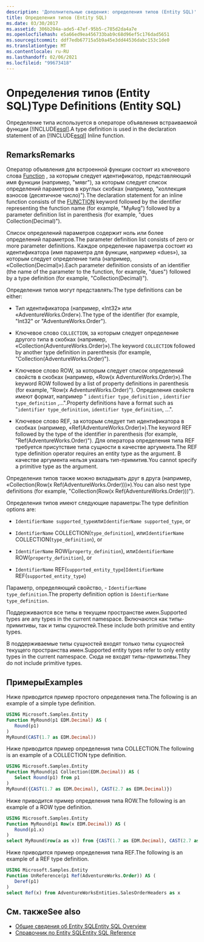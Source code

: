 ```yaml
---
description: 'Дополнительные сведения: определения типов (Entity SQL)'
title: Определения типов (Entity SQL)
ms.date: 03/30/2017
ms.assetid: 306b204a-ade5-47ef-95b5-c785d2da4a7e
ms.openlocfilehash: e5a66ed9ea456733bab9c68d96ef5c176dad5651
ms.sourcegitcommit: ddf7edb67715a5b9a45e3dd44536dabc153c1de0
ms.translationtype: MT
ms.contentlocale: ru-RU
ms.lasthandoff: 02/06/2021
ms.locfileid: "99673418"
---
```

# <a name="type-definitions-entity-sql"></a><span data-ttu-id="7009c-103">Определения типов (Entity SQL)</span><span class="sxs-lookup"><span data-stu-id="7009c-103">Type Definitions (Entity SQL)</span></span>

<span data-ttu-id="7009c-104">Определение типа используется в операторе объявления встраиваемой функции [!INCLUDE[esql](../../../../../../includes/esql-md.md)].</span><span class="sxs-lookup"><span data-stu-id="7009c-104">A type definition is used in the declaration statement of an [!INCLUDE[esql](../../../../../../includes/esql-md.md)] Inline function.</span></span>  
  
## <a name="remarks"></a><span data-ttu-id="7009c-105">Remarks</span><span class="sxs-lookup"><span data-stu-id="7009c-105">Remarks</span></span>  

 <span data-ttu-id="7009c-106">Оператор объявления для встроенной функции состоит из ключевого слова [Function](function-entity-sql.md) , за которым следует идентификатор, представляющий имя функции (например, "мявг"), за которым следует список определений параметров в круглых скобках (например, "коллекция взносов (десятичное число)").</span><span class="sxs-lookup"><span data-stu-id="7009c-106">The declaration statement for an inline function consists of the [FUNCTION](function-entity-sql.md) keyword followed by the identifier representing the function name (for example, "MyAvg") followed by a parameter definition list in parenthesis (for example, "dues Collection(Decimal)").</span></span>  
  
 <span data-ttu-id="7009c-107">Список определений параметров содержит ноль или более определений параметров.</span><span class="sxs-lookup"><span data-stu-id="7009c-107">The parameter definition list consists of zero or more parameter definitions.</span></span> <span data-ttu-id="7009c-108">Каждое определение параметра состоит из идентификатора (имя параметра для функции, например «dues»), за которым следует определение типа (например, «Collection(Decimal)»).</span><span class="sxs-lookup"><span data-stu-id="7009c-108">Each parameter definition consists of an identifier (the name of the parameter to the function, for example, "dues") followed by a type definition (for example, "Collection(Decimal)").</span></span>  
  
 <span data-ttu-id="7009c-109">Определения типов могут представлять:</span><span class="sxs-lookup"><span data-stu-id="7009c-109">The type definitions can be either:</span></span>  
  
- <span data-ttu-id="7009c-110">Тип идентификатора (например, «Int32» или «AdventureWorks.Order»).</span><span class="sxs-lookup"><span data-stu-id="7009c-110">The type of the identifier (for example, "Int32" or "AdventureWorks.Order").</span></span>  
  
- <span data-ttu-id="7009c-111">Ключевое слово `COLLECTION`, за которым следует определение другого типа в скобках (например, «Collection(AdventureWorks.Order)»).</span><span class="sxs-lookup"><span data-stu-id="7009c-111">The keyword `COLLECTION` followed by another type definition in parenthesis (for example, "Collection(AdventureWorks.Order)").</span></span>  
  
- <span data-ttu-id="7009c-112">Ключевое слово ROW, за которым следует список определений свойств в скобках (например, «Row(x AdventureWorks.Order)»).</span><span class="sxs-lookup"><span data-stu-id="7009c-112">The keyword ROW followed by a list of property definitions in parenthesis (for example, "Row(x AdventureWorks.Order)").</span></span> <span data-ttu-id="7009c-113">Определения свойств имеют формат, например " `identifier type_definition` , `identifier type_definition` ,...".</span><span class="sxs-lookup"><span data-stu-id="7009c-113">Property definitions have a format such as "`identifier type_definition`, `identifier type_definition`, ...".</span></span>  
  
- <span data-ttu-id="7009c-114">Ключевое слово REF, за которым следует тип идентификатора в скобках (например, «Ref(AdventureWorks.Order)»).</span><span class="sxs-lookup"><span data-stu-id="7009c-114">The keyword REF followed by the type of the identifier in parenthesis (for example, "Ref(AdventureWorks.Order)").</span></span> <span data-ttu-id="7009c-115">Для оператора определения типа REF требуется присутствие типа сущности в качестве аргумента.</span><span class="sxs-lookup"><span data-stu-id="7009c-115">The REF type definition operator requires an entity type as the argument.</span></span> <span data-ttu-id="7009c-116">В качестве аргумента нельзя указать тип-примитив.</span><span class="sxs-lookup"><span data-stu-id="7009c-116">You cannot specify a primitive type as the argument.</span></span>  
  
 <span data-ttu-id="7009c-117">Определения типов также можно вкладывать друг в друга (например, «Collection(Row(x Ref(AdventureWorks.Order)))»).</span><span class="sxs-lookup"><span data-stu-id="7009c-117">You can also nest type definitions (for example, "Collection(Row(x Ref(AdventureWorks.Order)))").</span></span>  
  
 <span data-ttu-id="7009c-118">Определения типов имеют следующие параметры:</span><span class="sxs-lookup"><span data-stu-id="7009c-118">The type definition options are:</span></span>  
  
- <span data-ttu-id="7009c-119">`IdentifierName supported_type`или</span><span class="sxs-lookup"><span data-stu-id="7009c-119">`IdentifierName supported_type`, or</span></span>  
  
- <span data-ttu-id="7009c-120">`IdentifierName` COLLECTION(`type_definition`), или</span><span class="sxs-lookup"><span data-stu-id="7009c-120">`IdentifierName` COLLECTION(`type_definition`), or</span></span>  
  
- <span data-ttu-id="7009c-121">`IdentifierName` ROW(`property_definition`), или</span><span class="sxs-lookup"><span data-stu-id="7009c-121">`IdentifierName` ROW(`property_definition`), or</span></span>  
  
- <span data-ttu-id="7009c-122">`IdentifierName` REF(`supported_entity_type`)</span><span class="sxs-lookup"><span data-stu-id="7009c-122">`IdentifierName` REF(`supported_entity_type`)</span></span>  
  
 <span data-ttu-id="7009c-123">Параметр, определяющий свойство, - `IdentifierName type_definition`.</span><span class="sxs-lookup"><span data-stu-id="7009c-123">The property definition option is `IdentifierName type_definition`.</span></span>  
  
 <span data-ttu-id="7009c-124">Поддерживаются все типы в текущем пространстве имен.</span><span class="sxs-lookup"><span data-stu-id="7009c-124">Supported types are any types in the current namespace.</span></span> <span data-ttu-id="7009c-125">Включаются как типы-примитивы, так и типы сущностей.</span><span class="sxs-lookup"><span data-stu-id="7009c-125">These include both primitive and entity types.</span></span>  
  
 <span data-ttu-id="7009c-126">В поддерживаемые типы сущностей входят только типы сущностей текущего пространства имен.</span><span class="sxs-lookup"><span data-stu-id="7009c-126">Supported entity types refer to only entity types in the current namespace.</span></span> <span data-ttu-id="7009c-127">Сюда не входят типы-примитивы.</span><span class="sxs-lookup"><span data-stu-id="7009c-127">They do not include primitive types.</span></span>  
  
## <a name="examples"></a><span data-ttu-id="7009c-128">Примеры</span><span class="sxs-lookup"><span data-stu-id="7009c-128">Examples</span></span>  

 <span data-ttu-id="7009c-129">Ниже приводится пример простого определения типа.</span><span class="sxs-lookup"><span data-stu-id="7009c-129">The following is an example of a simple type definition.</span></span>  
  
```sql  
USING Microsoft.Samples.Entity  
Function MyRound(p1 EDM.Decimal) AS (  
   Round(p1)  
)  
MyRound(CAST(1.7 as EDM.Decimal))  
```  
  
 <span data-ttu-id="7009c-130">Ниже приводится пример определения типа COLLECTION.</span><span class="sxs-lookup"><span data-stu-id="7009c-130">The following is an example of a COLLECTION type definition.</span></span>  
  
```sql  
USING Microsoft.Samples.Entity  
Function MyRound(p1 Collection(EDM.Decimal)) AS (  
   Select Round(p1) from p1  
)  
MyRound({CAST(1.7 as EDM.Decimal), CAST(2.7 as EDM.Decimal)})  
```  
  
 <span data-ttu-id="7009c-131">Ниже приводится пример определения типа ROW.</span><span class="sxs-lookup"><span data-stu-id="7009c-131">The following is an example of a ROW type definition.</span></span>  
  
```sql  
USING Microsoft.Samples.Entity  
Function MyRound(p1 Row(x EDM.Decimal)) AS (  
   Round(p1.x)  
)  
select MyRound(row(a as x)) from {CAST(1.7 as EDM.Decimal), CAST(2.7 as EDM.Decimal)} as a  
```  
  
 <span data-ttu-id="7009c-132">Ниже приводится пример определения типа REF.</span><span class="sxs-lookup"><span data-stu-id="7009c-132">The following is an example of a REF type definition.</span></span>  
  
```sql  
USING Microsoft.Samples.Entity  
Function UnReference(p1 Ref(AdventureWorks.Order)) AS (  
   Deref(p1)  
)  
select Ref(x) from AdventureWorksEntities.SalesOrderHeaders as x  
```  
  
## <a name="see-also"></a><span data-ttu-id="7009c-133">См. также</span><span class="sxs-lookup"><span data-stu-id="7009c-133">See also</span></span>

- [<span data-ttu-id="7009c-134">Общие сведения об Entity SQL</span><span class="sxs-lookup"><span data-stu-id="7009c-134">Entity SQL Overview</span></span>](entity-sql-overview.md)
- [<span data-ttu-id="7009c-135">Справочник по Entity SQL</span><span class="sxs-lookup"><span data-stu-id="7009c-135">Entity SQL Reference</span></span>](entity-sql-reference.md)
